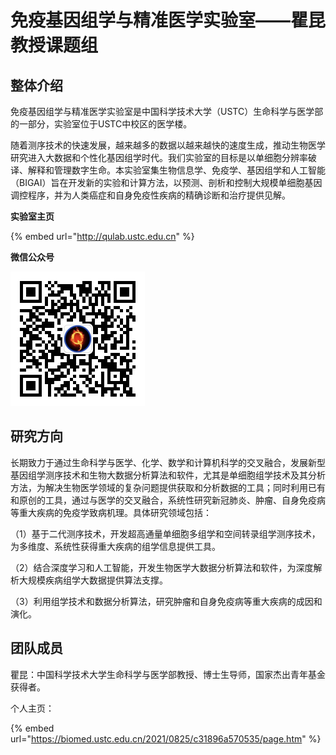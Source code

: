 # 免疫基因组学与精准医学实验室——瞿昆教授课题组

## 整体介绍

免疫基因组学与精准医学实验室是中国科学技术大学（USTC）生命科学与医学部的一部分，实验室位于USTC中校区的医学楼。

随着测序技术的快速发展，越来越多的数据以越来越快的速度生成，推动生物医学研究进入大数据和个性化基因组学时代。我们实验室的目标是以单细胞分辨率破译、解释和管理数字生命。本实验室集生物信息学、免疫学、基因组学和人工智能（BIGAI）旨在开发新的实验和计算方法，以预测、剖析和控制大规模单细胞基因调控程序，并为人类癌症和自身免疫性疾病的精确诊断和治疗提供见解。

**实验室主页**

{% embed url="http://qulab.ustc.edu.cn" %}

**微信公众号**

![](<../../.gitbook/assets/image (14).png>)

## 研究方向

长期致力于通过生命科学与医学、化学、数学和计算机科学的交叉融合，发展新型基因组学测序技术和生物大数据分析算法和软件，尤其是单细胞组学技术及其分析方法，为解决生物医学领域的复杂问题提供获取和分析数据的工具；同时利用已有和原创的工具，通过与医学的交叉融合，系统性研究新冠肺炎、肿瘤、自身免疫病等重大疾病的免疫学致病机理。具体研究领域包括：

（1）基于二代测序技术，开发超高通量单细胞多组学和空间转录组学测序技术，为多维度、系统性获得重大疾病的组学信息提供工具。

（2）结合深度学习和人工智能，开发生物医学大数据分析算法和软件，为深度解析大规模疾病组学大数据提供算法支撑。

（3）利用组学技术和数据分析算法，研究肿瘤和自身免疫病等重大疾病的成因和演化。

## 团队成员

瞿昆：中国科学技术大学生命科学与医学部教授、博士生导师，国家杰出青年基金获得者。

个人主页：

{% embed url="https://biomed.ustc.edu.cn/2021/0825/c31896a570535/page.htm" %}

